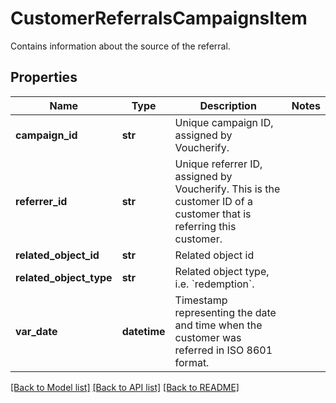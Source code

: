 # CustomerReferralsCampaignsItem

Contains information about the source of the referral.

## Properties
Name | Type | Description | Notes
------------ | ------------- | ------------- | -------------
**campaign_id** | **str** | Unique campaign ID, assigned by Voucherify. | 
**referrer_id** | **str** | Unique referrer ID, assigned by Voucherify. This is the customer ID of a customer that is referring this customer. | 
**related_object_id** | **str** | Related object id | 
**related_object_type** | **str** | Related object type, i.e. &#x60;redemption&#x60;. | 
**var_date** | **datetime** | Timestamp representing the date and time when the customer was referred in ISO 8601 format. | 

[[Back to Model list]](../README.md#documentation-for-models) [[Back to API list]](../README.md#documentation-for-api-endpoints) [[Back to README]](../README.md)


